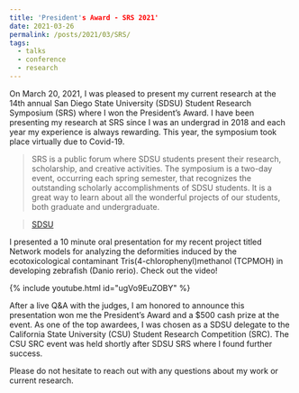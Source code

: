 ```yaml
---
title: 'President's Award - SRS 2021'
date: 2021-03-26
permalink: /posts/2021/03/SRS/
tags:
  - talks
  - conference
  - research
---
```


On March 20, 2021, I was pleased to present my current research at the 14th annual San Diego State University (SDSU) Student Research Symposium (SRS) where I won the President’s Award. I have been presenting my research at SRS since I was an undergrad in 2018 and each year my experience is always rewarding. This year, the symposium took place virtually due to Covid-19.

> SRS is a public forum where SDSU students present their research, scholarship, and creative activities. The symposium is a two-day event, occurring each spring semester, that recognizes the outstanding scholarly accomplishments of SDSU students. It is a great way to learn about all the wonderful projects of our students, both graduate and undergraduate.

> [SDSU](https://research.sdsu.edu/sdsu_student_symposium)

I presented a 10 minute oral presentation for my recent project titled Network models for analyzing the deformities induced by the ecotoxicological contaminant Tris(4-chlorophenyl)methanol (TCPMOH) in developing zebrafish (Danio rerio). Check out the video!

{% include youtube.html id="ugVo9EuZOBY" %}

After a live Q&A with the judges, I am honored to announce this presentation won me the President’s Award and a $500 cash prize at the event. As one of the top awardees, I was chosen as a SDSU delegate to the California State University (CSU) Student Research Competition (SRC). The CSU SRC event was held shortly after SDSU SRS where I found further success.

Please do not hesitate to reach out with any questions about my work or current research.